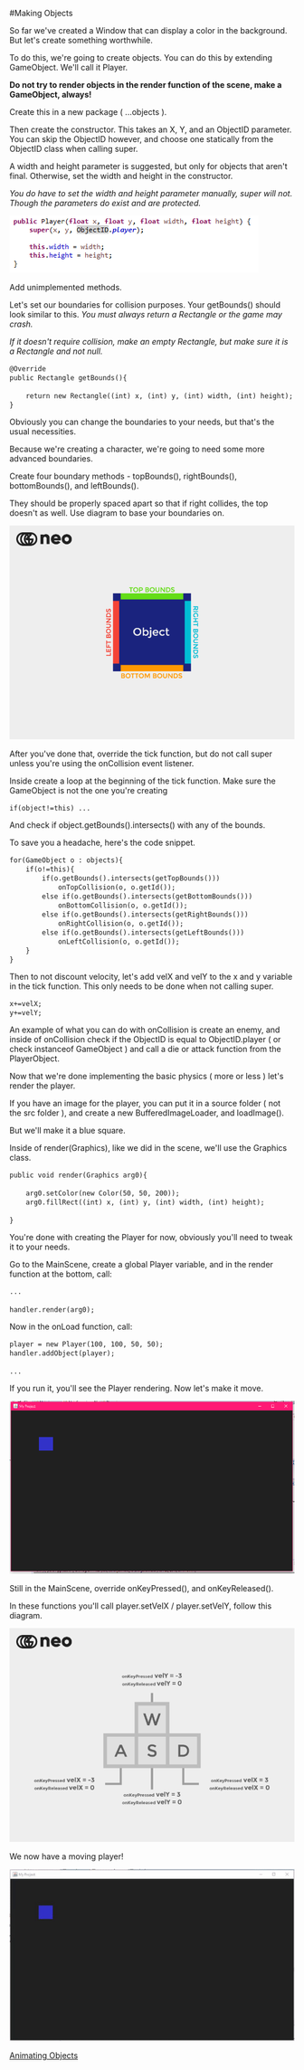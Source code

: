 #Making Objects

So far we've created a Window that can display a color in the background. But let's create something worthwhile.

To do this, we're going to create objects. You can do this by extending GameObject. We'll call it Player.

**Do not try to render objects in the render function of the scene, make a GameObject, always!**

Create this in a new package ( ...objects ).

Then create the constructor. This takes an X, Y, and an ObjectID parameter. You can skip the ObjectID however, and choose one statically from the ObjectID class when calling super.

A width and height parameter is suggested, but only for objects that aren't final. Otherwise, set the width and height in the constructor.

_You do have to set the width and height parameter manually, super will not. Though the parameters do exist and are protected._

![Screenshot](https://raw.githubusercontent.com/JediBurrell/neo/master/documentation/images/player.PNG)

Add unimplemented methods.

Let's set our boundaries for collision purposes. Your getBounds() should look similar to this. _You must always return a Rectangle or the game may crash._

_If it doesn't require collision, make an empty Rectangle, but make sure it is a Rectangle and not null._

	@Override
	public Rectangle getBounds(){
	
		return new Rectangle((int) x, (int) y, (int) width, (int) height);
	}

Obviously you can change the boundaries to your needs, but that's the usual necessities.

Because we're creating a character, we're going to need some more advanced boundaries.

Create four boundary methods - topBounds(), rightBounds(), bottomBounds(), and leftBounds().

They should be properly spaced apart so that if right collides, the top doesn't as well. Use diagram to base your boundaries on.

![Screenshot](https://raw.githubusercontent.com/JediBurrell/neo/master/documentation/images/boundary_diagram.PNG)

After you've done that, override the tick function, but do not call super unless you're using the onCollision event listener.

Inside create a loop at the beginning of the tick function. Make sure the GameObject is not the one you're creating

    if(object!=this) ...

And check if object.getBounds().intersects() with any of the bounds.

To save you a headache, here's the code snippet.

	for(GameObject o : objects){
		if(o!=this){
			if(o.getBounds().intersects(getTopBounds()))
				onTopCollision(o, o.getId());
			else if(o.getBounds().intersects(getBottomBounds()))
				onBottomCollision(o, o.getId());
			else if(o.getBounds().intersects(getRightBounds()))
				onRightCollision(o, o.getId());
			else if(o.getBounds().intersects(getLeftBounds()))
				onLeftCollision(o, o.getId());
		}
	}

Then to not discount velocity, let's add velX and velY to the x and y variable in the tick function. This only needs to be done when not calling super.

	x+=velX;
	y+=velY;

An example of what you can do with onCollision is create an enemy, and inside of onCollision check if the ObjectID is equal to ObjectID.player ( or check instanceof GameObject ) and call a die or attack function from the PlayerObject.

Now that we're done implementing the basic physics ( more or less ) let's render the player.

If you have an image for the player, you can put it in a source folder ( not the src folder ), and create a new BufferedImageLoader, and loadImage().

But we'll make it a blue square.

Inside of render(Graphics), like we did in the scene, we'll use the Graphics class.

	public void render(Graphics arg0){
	
		arg0.setColor(new Color(50, 50, 200));
		arg0.fillRect((int) x, (int) y, (int) width, (int) height);
	
	}

You're done with creating the Player for now, obviously you'll need to tweak it to your needs.

Go to the MainScene, create a global Player variable, and in the render function at the bottom, call:

	...
	
	handler.render(arg0);

Now in the onLoad function, call:

	player = new Player(100, 100, 50, 50);
	handler.addObject(player);
	
	...
	
If you run it, you'll see the Player rendering. Now let's make it move.

![Screenshot](https://raw.githubusercontent.com/JediBurrell/neo/master/documentation/images/our_player.PNG)

Still in the MainScene, override onKeyPressed(), and onKeyReleased().

In these functions you'll call player.setVelX / player.setVelY, follow this diagram.

![Screenshot](https://raw.githubusercontent.com/JediBurrell/neo/master/documentation/images/keystroke_diagram.PNG)

We now have a moving player!

![Screenshot](https://raw.githubusercontent.com/JediBurrell/neo/master/documentation/images/moving_player.gif)

[Animating Objects](https://github.com/JediBurrell/neo/blob/master/documentation/animating_objects.md)